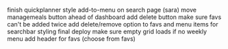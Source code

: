finish quickplanner
style add-to-menu on search page (sara)
move managemeals button ahead of dashboard
add delete button
make sure favs can't be added twice
add delete/remove option to favs and menu items for 
searchbar styling
final deploy
make sure empty grid loads if no weekly menu
add header for favs (choose from favs)